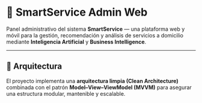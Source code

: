# 🚀 SmartService Admin Web

Panel administrativo del sistema **SmartService** — una plataforma web y móvil para la gestión, recomendación y análisis de servicios a domicilio mediante **Inteligencia Artificial** y **Business Intelligence**.

---

## 🧱 Arquitectura

El proyecto implementa una **arquitectura limpia (Clean Architecture)** combinada con el patrón **Model–View–ViewModel (MVVM)** para asegurar una estructura modular, mantenible y escalable.

